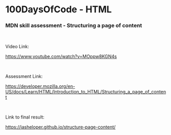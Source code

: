 # 100DaysOfCode - HTML

### MDN skill assessment - Structuring a page of content
<br />

Video Link:

https://www.youtube.com/watch?v=MOppw8KGN4s

<br />

Assessment Link:

https://developer.mozilla.org/en-US/docs/Learn/HTML/Introduction_to_HTML/Structuring_a_page_of_content


<br />

Link to final result:

https://jasheloper.github.io/structure-page-content/

